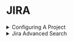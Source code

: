 # JIRA

<details>

<summary>Configuring A Project</summary>

**Configuring a project**

**In this section**

- [Creating a board](https://confluence.atlassian.com/jirasoftwareserver085/creating-a-board-981156209.html)
- [Configuring a board](https://confluence.atlassian.com/jirasoftwareserver085/configuring-a-board-981156247.html)
- [Workflows](https://confluence.atlassian.com/jirasoftwareserver085/workflows-981156771.html)

**Related content**

- [Setting up your workspace](https://confluence.atlassian.com/display/JIRASOFTWARESERVER085/Setting+up+your+workspace)
- [Permissions overview](https://confluence.atlassian.com/display/JIRASOFTWARESERVER085/Permissions+overview)
- [Creating a board](https://confluence.atlassian.com/display/JIRASOFTWARESERVER085/Creating+a+board)
- [Leading an agile project](https://confluence.atlassian.com/display/JIRASOFTWARESERVER085/Leading+an+agile+project)
- [What is a board?](https://confluence.atlassian.com/pages/viewpage.action?pageId=981156224)
- [Plan for the team](https://confluence.atlassian.com/display/JIRASOFTWARESERVER085/Plan+for+the+team)
- [Building a backlog](https://confluence.atlassian.com/display/JIRASOFTWARESERVER085/Building+a+backlog)
- [Working with issues](https://confluence.atlassian.com/display/JIRASOFTWARESERVER085/Working+with+issues)
- [Working in an agile project](https://confluence.atlassian.com/display/JIRASOFTWARESERVER085/Working+in+an+agile+project)
- [Doing more with your agile projects](https://confluence.atlassian.com/display/JIRASOFTWARESERVER085/Doing+more+with+your+agile+projects)

**Still need help?**

The Atlassian Community is here for you.

[Ask the community](https://community.atlassian.com/t5/custom/page/page-id/create-post-step-1?add-tags=Jira+Software)

Your issue tracker should be the hub of your development project. When properly configured, Jira Software helps your team members prioritize and organize work better, so they can spend more time developing great software instead of wrangling issues.

A project is simply a collection of issues (stories, bugs, tasks, etc). You would typically use a project to represent the development work for a product, project, or service in Jira Software.

_**Scrum or Kanban?** Scrum has an iteration-based approach, which is generally a good fit for teams developing products, particularly if your team is releasing new versions on a regular schedule. Kanban is better suited for a continuous flow of work (e.g. service-oriented teams), where its constraint-based approach helps prevent your team from being overloaded._

**Before you begin**

Ideally, you should be a **Jira administrator** (i.e. someone with the 'Jira Administrators' global permission), if you want to set up a new project in Jira Software. Many of the tasks involved can only be performed by a JIRA administrator, such as creating a project, modifying a workflow, etc. For more information, see [Permissions overview](https://confluence.atlassian.com/jirasoftwareserver085/permissions-overview-981157144.html).

**Overview**

The topics in this section cover the activities that you will need to do when configuring a project:

**Create a project**

Your first task is to create a Software project ![](https://confluence.atlassian.com/jirasoftwareserver085/files/981156207/981156208/1/1575972651600/jira-softwareproject-icon.png) and configure it according to the needs and requirements of your development team. You need to be a Jira administrator to create a project, but you can configure most project details (e.g. name, avatar, etc) if you are a project administrator.

Learn more: [Defining a project](https://confluence.atlassian.com/adminjiraserver/defining-a-project-938847066.html) (Jira Admin documentation)

**Configure the board for your project**

A board is the central tool for working with issues in a Scrum or Kanban development project. A Scrum or Kanban board will be created when you create a Scrum or Kanban development project respectively. You can add more boards (of either type) to the project, if you like.

Learn more: [Configuring a board](https://confluence.atlassian.com/jirasoftwareserver085/configuring-a-board-981156247.html)

**Configure project permissions**

You can control access to your project by configuring a permission scheme. A permission scheme maps users, user groups, roles, etc to the project functions (e.g. Assign issues). Your new project will be pre-configured with the default permission scheme.

Learn more: [Managing project role memberships](https://confluence.atlassian.com/jirasoftwareserver085/managing-project-role-memberships-981157129.html)

**Tweak issue types, workflow, screens, and fields**

Your project is pre-configured with issue types, a workflow, screens, and fields. You can change these to suit any development process. For example, you may want to create a 'Design' issue type or add a 'QA review' step to your workflow.

Learn more: [Defining issue type field values](https://confluence.atlassian.com/adminjiraserver/defining-issue-type-field-values-938847087.html), [Workflows](https://confluence.atlassian.com/jirasoftwareserver085/workflows-981156771.html), [Defining a screen](https://confluence.atlassian.com/adminjiraserver/defining-a-screen-938847288.html), [JIRA custom fields](https://confluence.atlassian.com/adminjiraserver/adding-a-custom-field-938847222.html) (Jira Admin documentation)

**Create components**

Components can be used to group issues in a project. However, in an agile project, you should consider using epics to group issues (stories) instead, as there are more features that support working with epics, like the epic column on boards, reports, etc.

Learn more: [Managing components](https://confluence.atlassian.com/adminjiraserver/managing-components-938847187.html)

</details>

<details>

<summary>Jira Advanced Search</summary>

**Advanced searching**

**On this page**

- [Advanced searching](https://confluence.atlassian.com/jirasoftwareserver085/advanced-searching-981156836.html#Advancedsearching-QueryAdvancedsearching)
- [Understanding advanced searching](https://confluence.atlassian.com/jirasoftwareserver085/advanced-searching-981156836.html#Advancedsearching-Understandingadvancedsearching)
- [Constructing JQL queries](https://confluence.atlassian.com/jirasoftwareserver085/advanced-searching-981156836.html#Advancedsearching-ConstructingJQLqueries)
- [Precedence in JQL queries](https://confluence.atlassian.com/jirasoftwareserver085/advanced-searching-981156836.html#Advancedsearching-parenthesesPrecedenceinJQLqueries)
- [Restricted words and characters](https://confluence.atlassian.com/jirasoftwareserver085/advanced-searching-981156836.html#Advancedsearching-restrictionsRestrictedwordsandcharacters)
- [Performing text searches](https://confluence.atlassian.com/jirasoftwareserver085/advanced-searching-981156836.html#Advancedsearching-textPerformingtextsearches)
- [Reference](https://confluence.atlassian.com/jirasoftwareserver085/advanced-searching-981156836.html#Advancedsearching-referenceReference)
- [Running a saved search](https://confluence.atlassian.com/jirasoftwareserver085/advanced-searching-981156836.html#Advancedsearching-Runningasavedsearch)
- [Next steps](https://confluence.atlassian.com/jirasoftwareserver085/advanced-searching-981156836.html#Advancedsearching-Nextsteps)

**In this section**

- [Advanced searching - fields reference](https://confluence.atlassian.com/jirasoftwareserver085/advanced-searching-fields-reference-981156848.html)
- [Advanced searching - development fields reference](https://confluence.atlassian.com/jirasoftwareserver085/advanced-searching-development-fields-reference-981156849.html)
- [Advanced searching - keywords reference](https://confluence.atlassian.com/jirasoftwareserver085/advanced-searching-keywords-reference-981156850.html)
- [Advanced searching - operators reference](https://confluence.atlassian.com/jirasoftwareserver085/advanced-searching-operators-reference-981156851.html)
- [Advanced searching - functions reference](https://confluence.atlassian.com/jirasoftwareserver085/advanced-searching-functions-reference-981156852.html)

**Related content**

- [Basic searching](https://confluence.atlassian.com/display/JIRASOFTWARESERVER085/Basic+searching)
- [Searching for issues](https://confluence.atlassian.com/display/JIRASOFTWARESERVER085/Searching+for+issues)
- [Working with search results](https://confluence.atlassian.com/display/JIRASOFTWARESERVER085/Working+with+search+results)
- [Advanced searching - keywords reference](https://confluence.atlassian.com/display/JIRASOFTWARESERVER085/Advanced+searching+-+keywords+reference)
- [Advanced searching - fields reference](https://confluence.atlassian.com/display/JIRASOFTWARESERVER085/Advanced+searching+-+fields+reference)
- [Search syntax for text fields](https://confluence.atlassian.com/display/JIRASOFTWARESERVER085/Search+syntax+for+text+fields)
- [Advanced searching - operators reference](https://confluence.atlassian.com/display/JIRASOFTWARESERVER085/Advanced+searching+-+operators+reference)
- [Saving your search as a filter](https://confluence.atlassian.com/display/JIRASOFTWARESERVER085/Saving+your+search+as+a+filter)
- [Customize the team board](https://confluence.atlassian.com/display/JIRASOFTWARESERVER085/Customize+the+team+board)
- [Advanced searching - functions reference](https://confluence.atlassian.com/display/JIRASOFTWARESERVER085/Advanced+searching+-+functions+reference)

**Still need help?**

The Atlassian Community is here for you.

[Ask the community](https://community.atlassian.com/t5/custom/page/page-id/create-post-step-1?add-tags=Jira+Software)

The advanced search allows you to build structured queries using the Jira Query Language (JQL) to search for issues. You can specify criteria that cannot be defined in the quick or basic searches (e.g. `ORDER BY` clause).

- If you don't have complex search criteria, you may want to use [quick search](https://confluence.atlassian.com/jirasoftwareserver085/quick-searching-981156830.html) instead.
- If you are not comfortable with the Jira Query Language (JQL), you may want to use [basic search](https://confluence.atlassian.com/jirasoftwareserver085/basic-searching-981156808.html) instead.

Note, JQL is not a database query language, even though it uses SQL-like syntax.

_Screenshot: Advanced search_

![](https://confluence.atlassian.com/jirasoftwareserver085/files/981156836/981156837/1/1575972955279/advanced_search2.png)

**Advanced searching**

1. Navigate to **Issues** (in header) > **Search for issues**.\\

   - If there are existing search criteria, click the **New filter** button to reset the search criteria.
   - If the basic search is shown instead of the advanced search, click **Advanced** (next to the **Search** button).

     [Why can't I switch between basic and advanced search?](https://confluence.atlassian.com/jirasoftwareserver085/advanced-searching-981156836.html#)

     - -
     -
     -
     -
     -

2. **Enter your JQL query. As you type, Jira will offer a list of "auto-complete" suggestions based on the context of your query. Note, auto-complete suggestions only include the first 15 matches, displayed alphabetically, so you may need to enter more text if you can't find a match.** [**Why aren't the auto-complete suggestions being shown?**](https://confluence.atlassian.com/jirasoftwareserver085/advanced-searching-981156836.html#)
   -
   -
3. Press Enter or click **Search** to run your query. Your search results will display in the issue navigator.

**Understanding advanced searching**

Read the following topics to learn how to get the most out of advanced searching:

[Constructing JQL queries](https://confluence.atlassian.com/jirasoftwareserver085/advanced-searching-981156836.html#Advancedsearching-ConstructingJQLqueries) | [Precedence in JQL queries](https://confluence.atlassian.com/jirasoftwareserver085/advanced-searching-981156836.html#Advancedsearching-parenthesesPrecedenceinJQLqueries) | [Restricted words and characters](https://confluence.atlassian.com/jirasoftwareserver085/advanced-searching-981156836.html#Advancedsearching-restrictionsRestrictedwordsandcharacters) | [Performing text searches](https://confluence.atlassian.com/jirasoftwareserver085/advanced-searching-981156836.html#Advancedsearching-textPerformingtextsearches)

**Constructing JQL queries**

A simple query in JQL (also known as a 'clause') consists of a _field_, followed by an _operator_, followed by one or more _values_ or _functions_. For example:

```
project = "TEST"
```

This query will find all issues in the "TEST" project. It uses the "project" _field_, the EQUALS _operator_, and the _value_ `"TEST"` .

A more complex query might look like this:

```
project = "TEST" AND assignee = currentuser()
```

This query will find all issues in the "TEST" project where the assignee is the currently logged in user. It uses the "project" _field_, the EQUALS _operator_, the _value_ `"TEST",` the "AND" keyword and the "currentuser()" function.

For more information on fields, operators, keywords and functions, see the [Reference section](https://confluence.atlassian.com/jirasoftwareserver085/advanced-searching-981156836.html#Advancedsearching-reference) below.

**Precedence in JQL queries**

Precedence in JQL queries depends on keywords that you use to connect your clauses (a clause being e.g. `project = "Teams in Space"` ). The easiest way to look at this is to treat the _AND_ keyword as the one grouping clauses, and _OR_ as the one separating them. The _AND_ keyword takes precedence over other keywords, because it groups clauses together, essentially turning them into one combined clause.

**Example 1**

```
status=resolved AND project="Teams in Space" OR assignee=captainjoe
```

This query will return all _resolved_ issues from the "Teams in Space" project (clauses grouped by _AND_), and also all existing issues assigned to _captainjoe_. The clause after the _OR_ keyword is treated as separate.

**Example 2**

```
status=resolved OR project="Teams in Space" AND assignee=captainjoe
```

This query, on the other hand, will return _captainjoe's_ issues from the "Teams in Space" project (clauses grouped by _AND_), and also all existing _resolved_ issues (a clause separated by _OR_).

**Example 3**

```
status=resolved OR projects="Teams in Space" OR assigne=captainjoe
```

When you only use the _OR_ keyword, all clauses will be treated as separate, and equal in terms of precedence.

**Setting the precedence**

You can set precedence in your JQL queries by using parentheses. Parentheses will group certain clauses together and enforce precedence.

**Example 1**

As you can see below, parentheses can turn our example JQL query around. This query would return _resolved_ issues that either belong to the "Teams in Space" project, or are assigned to _captainjoe_.

```
status=resolved AND (project="Teams in Space" OR assignee=captainjoe)
```

**Example 2**

If you used parentheses like in the following example, they wouldn't have any effect, because the clauses enclosed in parentheses were already connected by _AND_. This query would return the same results with or without the parentheses.

```
(status=resolved AND project="Teams in Space") OR assignee=captainjoe
```

**Restricted words and characters**

**Reserved characters**

JQL has a list of reserved characters:

If you wish to use these characters in queries, you need to:

- surround them with quote-marks (you can use either single quote-marks (`'`) or double quote-marks (`"`));\
  \*\*and, \*\*
- if you are searching a **text field** and the character is on the list of [special characters in text searches](https://confluence.atlassian.com/jirasoftwareserver085/search-syntax-for-text-fields-981156853.html), precede them with two backslashes. This will let you run the query that contains a reserved character, but the character itself will be ignored in your query. For more info, see _Special characters_ in [Search syntax for text fields](https://confluence.atlassian.com/jirasoftwareserver085/search-syntax-for-text-fields-981156853.html).

\\

For example:

-

```
  version = "[example]"
```

-

```
  summary ~ "\\[example\\]"
```

**Reserved words**

JQL also has a list of reserved words. These words need to be surrounded by quote-marks (single or double) if you wish to use them in queries.

[Show me...](https://confluence.atlassian.com/jirasoftwareserver085/advanced-searching-981156836.html#)

_Note for Jira administrators: this list is hard coded in the `JqlStringSupportImpl.java` file._

**Performing text searches**

You can use Lucene's text-searching features when performing searches on the following fields, using the CONTAINS operator:

Summary, Description, Environment, Comments, custom fields that use the "Free Text Searcher" (i.e. custom fields of the following built-in custom field types: Free Text Field, Text Field, Read-only Text Field).

For more information, see [Search syntax for text fields](https://confluence.atlassian.com/jirasoftwareserver085/search-syntax-for-text-fields-981156853.html).

**Reference**

**Running a saved search**

Saved searches (also known as [Saving your search as a filter](https://confluence.atlassian.com/jirasoftwareserver085/saving-your-search-as-a-filter-981156854.html)) are shown in the left panel, when using advanced search. If the left panel is not showing, hover your mouse over the left side of the screen to display it.

To run a filter, e.g. **My Open Issues**, simply click it. The JQL for the advanced search will be set, and the search results will be displayed.

![](https://confluence.atlassian.com/jirasoftwareserver085/files/981156836/981156846/1/1575972956125/saved_search.png)

**Next steps**

Read the following related topics:

- [Searching for issues](https://confluence.atlassian.com/jirasoftwareserver085/searching-for-issues-981156778.html)
- [Basic searching](https://confluence.atlassian.com/jirasoftwareserver085/basic-searching-981156808.html)
- [Search syntax for text fields](https://confluence.atlassian.com/jirasoftwareserver085/search-syntax-for-text-fields-981156853.html)
- [JQL: The most flexible way to search Jira (on the Atlassian blog)](https://blogs.atlassian.com/2013/01/jql-the-most-flexible-way-to-search-jira-14/)
- [Saving your search as a filter](https://confluence.atlassian.com/jirasoftwareserver085/saving-your-search-as-a-filter-981156854.html)
- [Working with search results](https://confluence.atlassian.com/jirasoftwareserver085/working-with-search-results-981156915.html)—find out how to use the issue navigator, export your search results, bulk modify issues, and share your search results.

</details>

